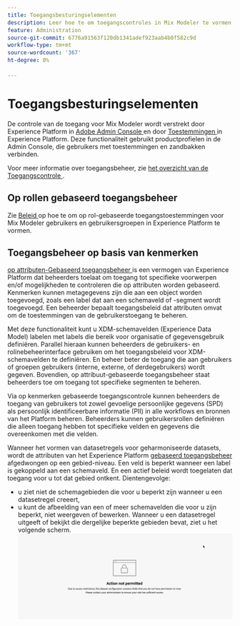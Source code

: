 ```yaml
---
title: Toegangsbesturingselementen
description: Leer hoe te om toegangscontroles in Mix Modeler te vormen.
feature: Administration
source-git-commit: 6776a91563f120db1341adef923aab4b0f582c9d
workflow-type: tm+mt
source-wordcount: '367'
ht-degree: 0%

---
```


# Toegangsbesturingselementen

De controle van de toegang voor Mix Modeler wordt verstrekt door Experience Platform in [ Adobe Admin Console ](https://adminconsole.adobe.com/) en door [ Toestemmingen ](https://experienceleague.adobe.com/en/docs/experience-platform/access-control/home#platform-permissions) in Experience Platform. Deze functionaliteit gebruikt productprofielen in de Admin Console, die gebruikers met toestemmingen en zandbakken verbinden.

Voor meer informatie over toegangsbeheer, zie [ het overzicht van de Toegangscontrole ](https://experienceleague.adobe.com/en/docs/experience-platform/access-control/home).

## Op rollen gebaseerd toegangsbeheer

Zie [ Beleid ](../main-guide/administration.md) op hoe te om op rol-gebaseerde toegangstoestemmingen voor Mix Modeler gebruikers en gebruikersgroepen in Experience Platform te vormen.

## Toegangsbeheer op basis van kenmerken

[ op attributen-Gebaseerd toegangsbeheer ](https://experienceleague.adobe.com/en/docs/experience-platform/access-control/abac/overview) is een vermogen van Experience Platform dat beheerders toelaat om toegang tot specifieke voorwerpen en/of mogelijkheden te controleren die op attributen worden gebaseerd. Kenmerken kunnen metagegevens zijn die aan een object worden toegevoegd, zoals een label dat aan een schemaveld of -segment wordt toegevoegd. Een beheerder bepaalt toegangsbeleid dat attributen omvat om de toestemmingen van de gebruikerstoegang te beheren.

Met deze functionaliteit kunt u XDM-schemavelden (Experience Data Model) labelen met labels die bereik voor organisatie of gegevensgebruik definiëren. Parallel hieraan kunnen beheerders de gebruikers- en rolinebeheerinterface gebruiken om het toegangsbeleid voor XDM-schemavelden te definiëren. En beheer beter de toegang die aan gebruikers of groepen gebruikers (interne, externe, of derdegebruikers) wordt gegeven. Bovendien, op attribuut-gebaseerde toegangsbeheer staat beheerders toe om toegang tot specifieke segmenten te beheren.

Via op kenmerken gebaseerde toegangscontrole kunnen beheerders de toegang van gebruikers tot zowel gevoelige persoonlijke gegevens (SPD) als persoonlijk identificeerbare informatie (PII) in alle workflows en bronnen van het Platform beheren. Beheerders kunnen gebruikersrollen definiëren die alleen toegang hebben tot specifieke velden en gegevens die overeenkomen met die velden.

Wanneer het vormen van datasetregels voor geharmoniseerde datasets, wordt de attributen van het Experience Platform [ gebaseerd toegangsbeheer ](https://experienceleague.adobe.com/en/docs/experience-platform/access-control/abac/overview) afgedwongen op een gebied-niveau. Een veld is beperkt wanneer een label is gekoppeld aan een schemaveld. En een actief beleid wordt toegelaten dat toegang voor u tot dat gebied ontkent. Dientengevolge:

* u ziet niet de schemagebieden die voor u beperkt zijn wanneer u een datasetregel creeert,
* u kunt de afbeelding van een of meer schemavelden die voor u zijn beperkt, niet weergeven of bewerken. Wanneer u een datasetregel uitgeeft of bekijkt die dergelijke beperkte gebieden bevat, ziet u het volgende scherm.
  ![ Actie niet toegestaan ](/help/assets//action-not-permitted.png)

